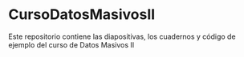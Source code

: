 # CursoDatosMasivosII
Este repositorio contiene las diapositivas, los cuadernos y código de ejemplo del curso de Datos Masivos II

